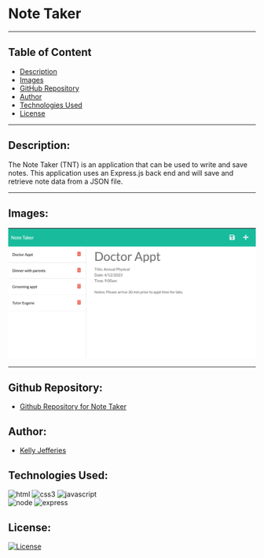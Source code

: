 # Note Taker

-------
## Table of Content

- [Description](#description)
- [Images](#images)
- [GitHub Repository](#github-repository)
- [Author](#author)  
- [Technologies Used](#technologies-used) 
- [License](#license)

-------
## Description:  

The Note Taker (TNT) is an application that can be used to write and save notes. This application uses an Express.js back end and will save and retrieve note data from a JSON file.

-------
## Images:

![Image of deployed Note Taker page](./assets/images/note-taker.jpg)

----
## Github Repository:

- [Github Repository for Note Taker](https://github.com/ksjefferies/note-taker)

## Author:

- [Kelly Jefferies](https://github.com/ksjefferies)

## Technologies Used:

![html](https://img.shields.io/badge/HTML5-E34F26?style=for-the-badge&logo=html5&logoColor=white)
![css3](https://img.shields.io/badge/CSS3-1572B6?style=for-the-badge&logo=css3&logoColor=white)
![javascript](https://img.shields.io/badge/JavaScript-323330?style=for-the-badge&logo=javascript&logoColor=F7DF1E)  
![node](https://img.shields.io/badge/Node.js-339933?style=for-the-badge&logo=nodedotjs&logoColor=white)
![express](https://img.shields.io/badge/Express.js-000000?style=for-the-badge&logo=express&logoColor=white)

## License:

[![License](https://img.shields.io/badge/License-MIT%20License-Green)](http://choosealicense.com/licenses/mit/)